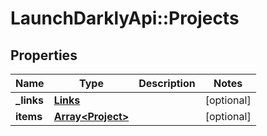 # LaunchDarklyApi::Projects

## Properties
Name | Type | Description | Notes
------------ | ------------- | ------------- | -------------
**_links** | [**Links**](Links.md) |  | [optional] 
**items** | [**Array&lt;Project&gt;**](Project.md) |  | [optional] 


